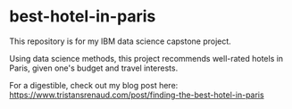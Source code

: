 # best-hotel-in-paris
This repository is for my IBM data science capstone project.

Using data science methods, this project recommends well-rated hotels in Paris, given one's budget and travel interests.

For a digestible, check out my blog post here: https://www.tristansrenaud.com/post/finding-the-best-hotel-in-paris
